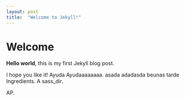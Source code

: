 ```yaml
---
layout: post
title:  "Welcome to Jekyll!"
---
```


# Welcome

**Hello world**, this is my first Jekyll blog post.

I hope you like it! Ayuda Ayudaaaaaaaa.
asada
adadasda
beunas tarde Ingredients.
A sass_dir.

AP.
